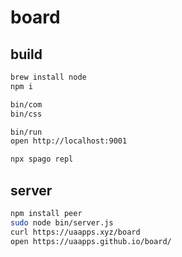 # board

## build

```sh
brew install node
npm i

bin/com
bin/css

bin/run
open http://localhost:9001

npx spago repl
```

## server

```sh
npm install peer
sudo node bin/server.js
curl https://uaapps.xyz/board
open https://uaapps.github.io/board/
```
